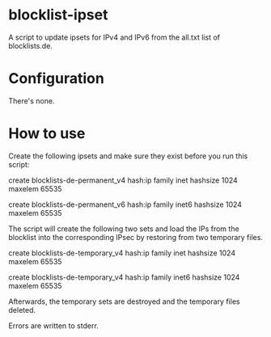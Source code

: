blocklist-ipset
===============

A script to update ipsets for IPv4 and IPv6 from the
all.txt list of blocklists.de.

Configuration
=============

There's none.

How to use
============

Create the following ipsets and make sure they exist before you run this script:

create blocklists-de-permanent_v4 hash:ip family inet hashsize 1024 maxelem 65535

create blocklists-de-permanent_v6 hash:ip family inet6 hashsize 1024 maxelem 65535

The script will create the following two sets and load the IPs from the blocklist
into the corresponding IPsec by restoring from two temporary files.

create blocklists-de-temporary_v4 hash:ip family inet hashsize 1024 maxelem 65535

create blocklists-de-temporary_v4 hash:ip family inet6 hashsize 1024 maxelem 65535

Afterwards, the temporary sets are destroyed and the temporary files deleted.

Errors are written to stderr.